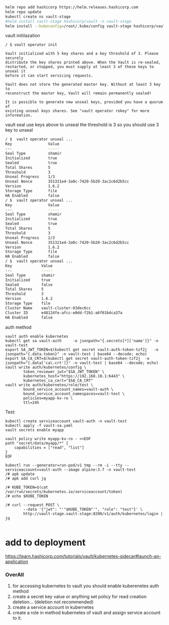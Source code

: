 ```bash
helm repo add hashicorp https://helm.releases.hashicorp.com
helm repo update
kubectl create ns vault-stage
#helm install vault-stage hashicorp/vault -n vault-stage
helm install --kubeconfig=/root/.kube/config vault-stage hashicorp/vault -f values.yaml  -n vault-stage

```
vault initilazation
```shell
/ $ vault operator init

Vault initialized with 5 key shares and a key threshold of 3. Please securely
distribute the key shares printed above. When the Vault is re-sealed,
restarted, or stopped, you must supply at least 3 of these keys to unseal it
before it can start servicing requests.

Vault does not store the generated master key. Without at least 3 key to
reconstruct the master key, Vault will remain permanently sealed!

It is possible to generate new unseal keys, provided you have a quorum of
existing unseal keys shares. See "vault operator rekey" for more information.
```
vault seal
use keys above to unseal the threshold is 3 so you should use 3 key to unseal
```bash
/ $  vault operator unseal ...
Key                Value
---                -----
Seal Type          shamir
Initialized        true
Sealed             true
Total Shares       5
Threshold          3
Unseal Progress    1/3
Unseal Nonce       351321e4-3a0c-7420-5b20-3ac2c6d2b5cc
Version            1.6.2
Storage Type       file
HA Enabled         false
/ $  vault operator unseal ...
Key                Value
---                -----
Seal Type          shamir
Initialized        true
Sealed             true
Total Shares       5
Threshold          3
Unseal Progress    2/3
Unseal Nonce       351321e4-3a0c-7420-5b20-3ac2c6d2b5cc
Version            1.6.2
Storage Type       file
HA Enabled         false
/ $  vault operator unseal ...
Key             Value
---             -----
Seal Type       shamir
Initialized     true
Sealed          false
Total Shares    5
Threshold       3
Version         1.6.2
Storage Type    file
Cluster Name    vault-cluster-03dec6cc
Cluster ID      e48124fe-afcc-e0dd-f2b1-a6f01b4ca37a
HA Enabled      false
```

auth method

```shell
vault auth enable kubernetes
kubectl get sa vault-auth     -o jsonpath="{.secrets[*]['name']}" -n vault-test
export SA_JWT_TOKEN=$(kubectl get secret vault-auth-token-tzf2j   -o jsonpath="{.data.token}" -n vault-test | base64 --decode; echo)
export SA_CA_CRT=$(kubectl get secret vault-auth-token-tzf2j  -o jsonpath="{.data['ca\.crt']}" -n vault-test | base64 --decode; echo)
vault write auth/kubernetes/config \
        token_reviewer_jwt="$SA_JWT_TOKEN" \
        kubernetes_host="https://192.168.10.1:6443" \
        kubernetes_ca_cert="$SA_CA_CRT"
vault write auth/kubernetes/role/test \
        bound_service_account_names=vault-auth \
        bound_service_account_namespaces=vault-test \
        policies=myapp-kv-ro \
        ttl=24h
```

Test:
```shell
kubectl create serviceaccount vault-auth -n vault-test
kubectl apply -f vault-sa.yaml
vault secrets enable myapp

vault policy write myapp-kv-ro - <<EOF
path "secret/data/myapp/*" {
    capabilities = ["read", "list"]
}
EOF

kubectl run --generator=run-pod/v1 tmp --rm -i --tty --serviceaccount=vault-auth --image alpine:3.7 -n vault-test
/# apk update
/# apk add curl jq

/# KUBE_TOKEN=$(cat /var/run/secrets/kubernetes.io/serviceaccount/token)
/# echo $KUBE_TOKEN

/# curl --request POST \
        --data '{"jwt": "'"$KUBE_TOKEN"'", "role": "test"}' \
        http://vault-stage.vault-stage:8200/v1/auth/kubernetes/login | jq


```
# add to deployment
https://learn.hashicorp.com/tutorials/vault/kubernetes-sidecar#launch-an-application

### OverAll
1. for accessing kubernetes to vault you should enable kuberenetes auth method
2. create a secret key value or anything set policy for read creation deletion... (deletion not recommended)
3. create a service account in kubernetes
4. create a role in method kubernetes of vault and assign service account to it.